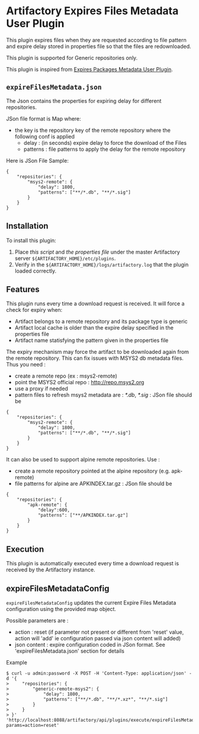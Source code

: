 Artifactory Expires Files Metadata User Plugin
==============================================

This plugin expires files when they are requested according to file pattern and expire delay stored in properties file so that the files are redownloaded.

This plugin is supported for Generic repositories only.

This plugin is inspired from [Expires Packages Metadata User Plugin](https://github.com/jfrog/artifactory-user-plugins/tree/master/metadata/expirePackagesMetadata).

`expireFilesMetadata.json`
----------
The Json contains the properties for expiring delay for different repositories.

JSon file format is Map where:
- the key is the repository key of the remote repository where the following conf is applied
  - delay : (in seconds) expire delay to force the download of the Files
  - patterns : file patterns to apply the delay for the remote repository

Here is JSon File Sample:

```
{
    "repositories": {
        "msys2-remote": {
            "delay": 1800,
            "patterns": ["**/*.db", "**/*.sig"]
        }
    }
}
```

Installation
------------

To install this plugin:

1. Place _this script_ and _the properties file_ under the master Artifactory server `${ARTIFACTORY_HOME}/etc/plugins`.
2. Verify in the `${ARTIFACTORY_HOME}/logs/artifactory.log` that the plugin loaded correctly.

Features
--------

This plugin runs every time a download request is received. It will force a check for expiry when:

- Artifact belongs to a remote repository and its package type is generic
- Artifact local cache is older than the expire delay specified in the properties file
- Artifact name statisfying the pattern given in the properties file

The expiry mechanism may force the artifact to be downloaded again from the remote repository.
This can fix issues with MSYS2 db metadata files. Thus you need :
* create a remote repo (ex : msys2-remote)
* point the MSYS2 official repo : http://repo.msys2.org
* use a proxy if needed
* pattern files to refresh msys2 metadata are : _*.db_, _*.sig_ : JSon file should be

```
{
    "repositories": {
        "msys2-remote": {
            "delay": 1800,
            "patterns": ["**/*.db", "**/*.sig"]
        }
    }
}
```

It can also be used to support alpine remote repositories.  Use :
* create a remote repository pointed at the alpine repository (e.g. apk-remote)
* file patterns for alpine are APKINDEX.tar.gz : JSon file should be

```
{
    "repositories": {
        "apk-remote": {
            "delay":600,
            "patterns": ["**/APKINDEX.tar.gz"]
        }
    }
}
```

Execution
---------

This plugin is automatically executed every time a download request is received by the Artifactory instance.


expireFilesMetadataConfig
-------------------------

`expireFilesMetadataConfig` updates the current Expire Files Metadata configuration using the provided map object.

Possible parameters are :
- action : reset (if parameter not present or different from 'reset' value, action will 'add' ie configuration passed via json content will added)
- json content : expire configuration coded in JSon format. See 'expireFilesMetadata.json' section for details

Example

```
$ curl -u admin:password -X POST -H 'Content-Type: application/json' -d '{
>     "repositories": {
>         "generic-remote-msys2": {
>             "delay": 1800,
>             "patterns": ["**/*.db", "**/*.xz*", "**/*.sig"]
>         }
>     }
> }' 'http://localhost:8088/artifactory/api/plugins/execute/expireFilesMetadataConfig?params=action=reset'

```
